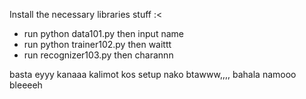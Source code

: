 Install the necessary libraries stuff :<
- run python data101.py
then input name 
- run python trainer102.py
then waittt
- run recognizer103.py
then charannn

basta eyyy kanaaa kalimot kos setup nako btawww,,,, bahala namooo bleeeeh
